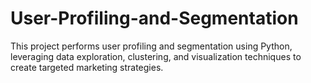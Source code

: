 # User-Profiling-and-Segmentation
This project performs user profiling and segmentation using Python, leveraging data exploration, clustering, and visualization techniques to create targeted marketing strategies.
